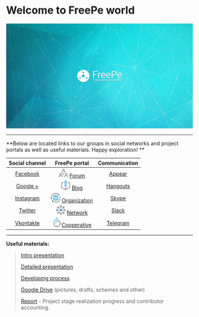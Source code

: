# Welcome to FreePe world

![](../images/Banner_2.jpg)

---

**Below are located links to our groups in social networks and project portals as well as useful materials. Happy exploration! **

| **Social channel** | **FreePe portal** | **Communication** |
| :---: | :---: | :---: |
| [Facebook](https://fb.com/freepe.org) | ![](../images/networking.png) [Forum](http://forum.freepe.org) | [Appear](https://appear.in/freepe) |
| [Google +](https://plus.google.com/106815883580854777966) | ![](../images/computer.png) [Blog](http://blog.freepe.org) | [Hangouts](https://hangouts.google.com/group/i8VCXO4OI49sQNo12) |
| [Instagram](https://www.instagram.com/thefreepe/) | ![](/images/worldwide.png) [Organization](https://freepe.org) | [Skype](https://join.skype.com/jQDP4cDrLKtf) |
| [Twitter](https://twitter.com/_freepe) | ![](/images/ellipse.png) [Network](http://freepe.net) | [Slack](https://freepe.slack.com/messages/@freepe/) |
| [Vkontakte](https://vk.com/freepe_org) | ![](/images/piggy-bank.png)[Cooperative](https://freepe.co) | [Telegram](https://telegram.me/FreePe) |

---

**Useful materials:**

> [Intro presentation](https://goo.gl/bxv33W)
>
> [Detailed presentation](https://prezi.com/iu-d9iie6vcg/freepe-free-peace-for-free-people)
>
> [Developing process](https://pintask.me/board/vPsfuf2sawcaDyt6b)
>
> [Google Drive](https://drive.google.com/open?id=0B9mbBuJnN6tcdS1VSFQ5dEhOdkU) \(pictures, drafts, schemes and other\)
>
> [Report](https://goo.gl/ArDg5z)  - Project stage realization progress and contributor accounting.




